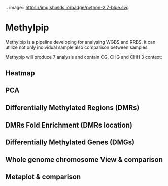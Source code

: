 .. image:: https://img.shields.io/badge/python-2.7-blue.svg

# Methylpip

Methylpip is a pipeline developing for analysing WGBS and RRBS, it can utilize not only individual sample also comparison between samples.
 
Methypip will produce 7 analysis and contain CG, CHG and CHH 3 context:
## Heatmap 
## PCA
## Differentially Methylated Regions (DMRs)
## DMRs Fold Enrichment (DMRs location)
## Differentially Methylated Genes (DMGs)
## Whole genome chromosome View & comparison 
## Metaplot & comparison

